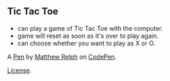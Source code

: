 Tic Tac Toe
-----------
-  can play a game of Tic Tac Toe with the computer.
-  game will reset as soon as it's over to play again.
- can choose whether you want to play as X or O.

A [Pen](https://codepen.io/mattrelph/pen/dVKQdP) by [Matthew Relph](https://codepen.io/mattrelph) on [CodePen](https://codepen.io).

[License](https://codepen.io/mattrelph/pen/dVKQdP/license).